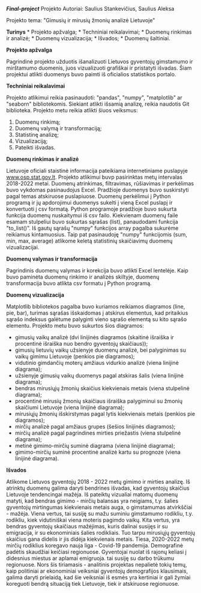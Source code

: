 **_Final-project_**
Projekto Autoriai:
Saulius Stankevičius,
Saulius Aleksa

Projekto tema: "Gimusių ir mirusių žmonių analizė Lietuvoje"

**Turinys**
    * Projekto apžvalga;
    * Techniniai reikalavimai;
    * Duomenų rinkimas ir analizė;
    * Duomenų vizualizacija;
    * Išvados;
    * Duomenų šaltiniai.

**Projekto apžvalga**

Pagrindinė projekto užduotis išanalizuoti Lietuvos gyventojų gimstamumo ir mirštamumo duomenis, juos vizualizuoti
grafiškai ir pristatyti išvadas.
Šiam projektui atlikti duomenys buvo paimti iš oficialios statistikos portalo.

**Techniniai reikalavimai**

Projekto atlikimui reikia pasinaudoti: "pandas", "numpy", "matplotlib" ar "seaborn" bibliotekomis. Siekiant atlikti išsamią 
analizę, reikia naudotis Git biblioteka. Projekto metu reikia atlikti šiuos veiksmus:
1) Duomenų rinkimą;
2) Duomenų valymą ir transformaciją;
3) Statistinę analizę;
4) Vizualizaciją;
5) Pateikti išvadas.

**Duomenų rinkimas ir analizė**

Lietuvoje oficiali staistinė informacija pateikiama internetiniame puslapyje www.osp.stat.gov.lt. Projekto atlikimui
buvp pasirinktas metų intervalas 2018-2022 metai. Duomenų atrinkimas, filtravimas, rūšiavimas ir perkėlimas buvo
vykdomas pasinaudojus Excel.
Pradžioje duomenys buvo suskirstyti pagal temas atskiruose puslapiuose. Duomenų perkėlimui į Python programą 
ir jų apdorojimui duomenys sukelti į vieną Excel puslapį ir konvertuoti į csv formatą.
Python programoje pradžioje buvo sukurta funkcija duomenų nuskaitymui iš csv failo.
Kiekvienam duomenų faile esamam stulpeliui buvo sukurtas sąrašas (list), panaudodami funkcija "to_list()".
Iš gautų sąrašų "numpy" funkcijos array pagalba sukurėme reikiamus kintamuosius. Taip pat pasinaudoję "numpy"
funkcijomis (sum, min, max, average) atlikome keletą statistinių skaičiavimų duomenų vizualizacijai.


**Duomenų valymas ir transformacija**

Pagrindinis duomenų valymas ir korekcija buvo atlikti Excel lentelėje. Kaip buvo paminėta duomenų rinkimo ir analizės
skiltyje, duomenų transformacija buvo atlikta csv formatu į Python programą.


**Duomenų vizualizacija**

Matplotlib bibliotekos pagalba buvo kuriamos reikiamos diagramos (line, pie, bar), turimas sąrašas išskaidomas į atskirus elementus,
kad pritaikius sąrašo indeksus galėtume palyginti vieno sąrašo elementą su kito sąrašo elementu.
Projekto metu buvo sukurtos šios diagramos:
- gimusių vaikų analizė (dvi linijinės diagramos (skaitinė išraiška ir procentinė išraiška nuo bendro gyventojų skaičiaus));
- gimusių lietuvių vaikų užsienyje duomenų analizė, bei palyginimas su vaikų gimimu Lietuvoje (penkios pie diagramos);
- vidutinio gimdančių moterų amžiaus vidurkio analizė (viena linijinė diagrama);
- užsienyje gimusių vaikų duomenys pagal atskiras šalis (viena linijinė diagrama);
- bendras mirusiųjų žmonių skaičius kiekvienais metais (viena stulpelinė diagrama);
- procentinė mirusių žmonių skaičiaus išraiška palygiminui su žmonių skaičiumi Lietuvoje (viena linijinė diagrama);
- mirusiųjų žmonių išskirstymas pagal lytis kiekvienais metais (penkios pie diagramos);
- mirčių analizė pagal amžiaus grupes (šešios linijinės diagramos);
- mirčių analizė pagal pagrindines mirties priežastis (viena stulpelinė diagrama);
- metinė gimimo-mirčių suminė diagrama (viena linijinė diagrama);
- gimimo-mirčių suminė procentinė analizė kartu su prognoze (viena linijinė diagrama).


**Išvados**

Atlikome Lietuvos gyventojų 2018 - 2022 metų gimimo ir mirties analizę. Iš atrinktų duomenų galima daryti bendrines
išvadas, kad gyventojų skaičius Lietuvoje tendencingai mažėja. Iš pateiktų vizualiai matomų duomenų matyti, kad 
bendras gimimo - mirčių balansas yra neigiams, t.y. šalies gyventojų mirtingumas kiekvienais metais auga, o gimstamumas
atvirkščiai - mažėja. Viena vertus, tai susiję su mažu suminiu gimstamumo rodikliu, t.y. rodikliu, kiek vidutiniškai
viena moteris pagimdo vaikų. Kita vertus, yra bendras gyventojų skaičiaus mažėjimas, kuris dalinai susijęs ir su emigracija,
ir su ekonominiais šalies rodikliais.
Tuo tarpu mirusiųjų gyventojų skaičius gana didelis ir jis didėja kiekvienais metais. Tiesa, 2020-2022 metų mirčių rodiklius
koregavo nauja liga - Covid-19 pandemija.
Demografinė padėtis skaudžiai keičiasi regionuose. Gyventojai nuolat iš rajonų keliasi į didesnius miestus ar aplamai
emigruoja. tai susiję su darbo trūkumu regionuose.
Nors šis tiriamasis - analitinis projektas nepalietė tokių temų, kaip politiniai ar ekonominiai veiksniai gyventojų
demografijos klausimais, galima daryti prielaidą, kad šie veiksniai iš esmės yra kertiniai ir gali žymiai koreguoti bendrą 
situaciją tiek Lietuvoje, tiek ir atskiruose regionuose.

